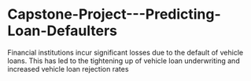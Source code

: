 # Capstone-Project---Predicting-Loan-Defaulters
Financial institutions incur significant losses due to the default of vehicle loans. This has led to the tightening up of vehicle loan underwriting and increased vehicle loan rejection rates
